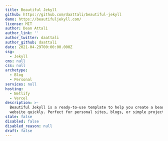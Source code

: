 ```yaml
---
title: Beautiful Jekyll
github: https://github.com/daattali/beautiful-jekyll
demo: https://beautifuljekyll.com/
license: MIT
author: Dean Attali
author_link: ''
author_twitter: daattali
author_github: daattali
date: 2021-04-29T00:00:00.000Z
ssg:
  - Jekyll
cms: null
css: null
archetype:
  - Blog
  - Personal
services: null
hosting:
  - Netlify
  - Vercel
description: >-
  Beautiful Jekyll is a ready-to-use template to help you create a beautiful
  website quickly. Perfect for personal sites, blogs, or simple project websites
stale: false
disabled: false
disabled_reason: null
draft: false
---
```

